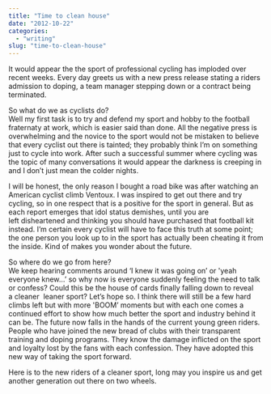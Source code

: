 ```yaml
---
title: "Time to clean house"
date: "2012-10-22"
categories: 
  - "writing"
slug: "time-to-clean-house"
---
```


It would appear the the sport of professional cycling has imploded over recent weeks. Every day greets us with a new press release stating a riders admission to doping, a team manager stepping down or a contract being terminated.

So what do we as cyclists do?  
Well my first task is to try and defend my sport and hobby to the football fraternaty at work, which is easier said than done. All the negative press is overwhelming and the novice to the sport would not be mistaken to believe that every cyclist out there is tainted; they probably think I’m on something just to cycle into work. After such a successful summer where cycling was the topic of many conversations it would appear the darkness is creeping in and I don’t just mean the colder nights.

I will be honest, the only reason I bought a road bike was after watching an American cyclist climb Ventoux. I was inspired to get out there and try cycling, so in one respect that is a positive for the sport in general. But as each report emerges that idol status demishes, until you are left disheartened and thinking you should have purchased that football kit instead. I’m certain every cyclist will have to face this truth at some point; the one person you look up to in the sport has actually been cheating it from the inside. Kind of makes you wonder about the future.

So where do we go from here?  
We keep hearing comments around ‘I knew it was going on’ or 'yeah everyone knew…’ so why now is everyone suddenly feeling the need to talk or confess? Could this be the house of cards finally falling down to reveal a cleaner  leaner sport? Let’s hope so. I think there will still be a few hard climbs left but with more 'BOOM’ moments but with each one comes a continued effort to show how much better the sport and industry behind it can be. The future now falls in the hands of the current young green riders. People who have joined the new bread of clubs with their transparent training and doping programs. They know the damage inflicted on the sport and loyalty lost by the fans with each confession. They have adopted this new way of taking the sport forward.

Here is to the new riders of a cleaner sport, long may you inspire us and get another generation out there on two wheels.
